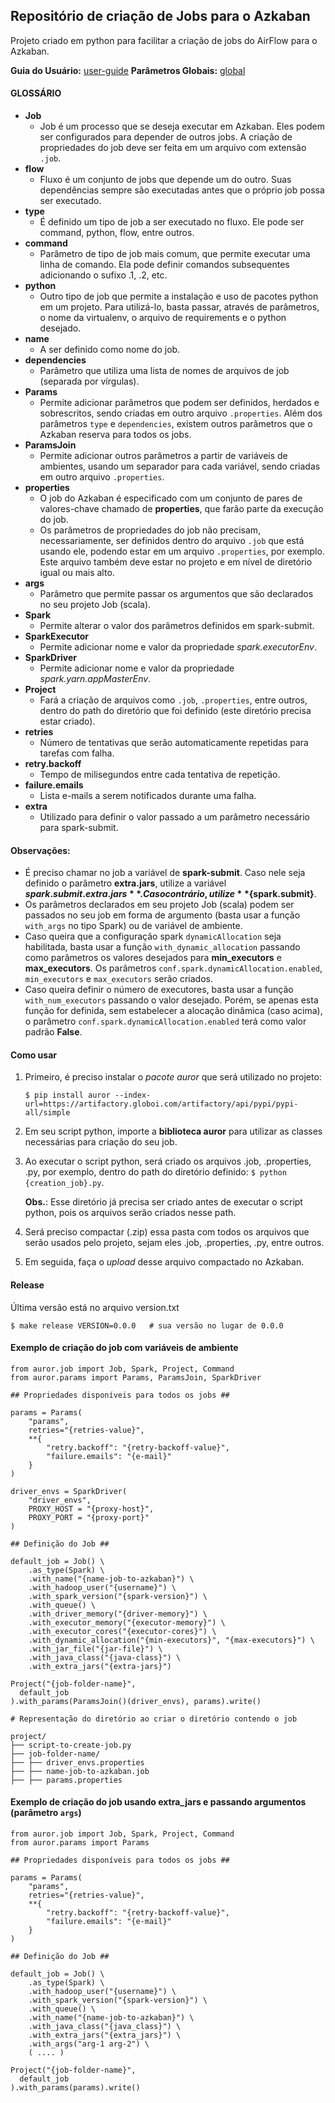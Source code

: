 Repositório de criação de Jobs para o Azkaban
----------------------------------------------

Projeto criado em python para facilitar a criação de jobs do AirFlow para o Azkaban.

**Guia do Usuário:** [user-guide](http://docs-bigdata.cloud.globoi.com/cluster/azkaban/user-guide/)
**Parâmetros Globais:** [global](http://docs-bigdata.cloud.globoi.com/cluster/azkaban/global/)

#### GLOSSÁRIO

* **Job**
	- Job é um processo que se deseja executar em Azkaban. Eles podem ser configurados para depender de outros jobs. A criação de propriedades do job deve ser feita em um arquivo com extensão `.job`.
* **flow**
	- Fluxo é um conjunto de jobs que depende um do outro. Suas dependências sempre são executadas antes que o próprio job possa ser executado.
* **type**
	- É definido um tipo de job a ser executado no fluxo. Ele pode ser command, python, flow, entre outros.
* **command**
	- Parâmetro de tipo de job mais comum, que permite executar uma linha de comando. Ela pode definir comandos subsequentes adicionando o sufixo .1, .2, etc.
* **python**
	- Outro tipo de job que permite a instalação e uso de pacotes python em um projeto. Para utilizá-lo, basta passar, através de parâmetros, o nome da virtualenv, o arquivo de requirements e o python desejado.
* **name**
	- A ser definido como nome do job.
* **dependencies**
	- Parâmetro que utiliza uma lista de nomes de arquivos de job (separada por vírgulas).
* **Params**
	- Permite adicionar parâmetros que podem ser definidos, herdados e sobrescritos, sendo criadas em outro arquivo `.properties`. Além dos parâmetros `type` e `dependencies`, existem outros parâmetros que o Azkaban reserva para todos os jobs.
* **ParamsJoin**
	- Permite adicionar outros parâmetros a partir de variáveis de ambientes, usando um separador para cada variável, sendo criadas em outro arquivo `.properties`.
* **properties**
	- O job do Azkaban é especificado com um conjunto de pares de valores-chave chamado de **properties**, que farão parte da execução do job. 
	- Os parâmetros de propriedades do job não precisam, necessariamente, ser definidos dentro do arquivo `.job` que está usando ele, podendo estar em um arquivo `.properties`, por exemplo. Este arquivo também deve estar no projeto e em nível de diretório igual ou mais alto.
* **args**
	- Parâmetro que permite passar os argumentos que são declarados no seu projeto Job (scala).
* **Spark**
	- Permite alterar o valor dos parâmetros definidos em spark-submit.
* **SparkExecutor**
	- Permite adicionar nome e valor da propriedade _spark.executorEnv_.
* **SparkDriver**
	- Permite adicionar nome e valor da propriedade _spark.yarn.appMasterEnv_.
* **Project**
	- Fará a criação de arquivos como `.job`, `.properties`, entre outros, dentro do path do diretório que foi definido (este diretório precisa estar criado).
* **retries**
	- Número de tentativas que serão automaticamente repetidas para tarefas com falha.
* **retry.backoff**
	- Tempo de milisegundos entre cada tentativa de repetição.
* **failure.emails**
	- Lista e-mails a serem notificados durante uma falha.
* **extra**
	- Utilizado para definir o valor passado a um parâmetro necessário para spark-submit.

#### Observações:

* É preciso chamar no job a variável de __spark-submit__. Caso nele seja definido o parâmetro **extra.jars**, utilize a variável **${spark.submit.extra.jars}**. Caso contrário, utilize **${spark.submit}**. 
* Os parâmetros declarados em seu projeto Job (scala) podem ser passados no seu job em forma de argumento (basta usar a função `with_args` no tipo Spark) ou de variável de ambiente.
* Caso queira que a configuração spark `dynamicAllocation` seja habilitada, basta usar a função `with_dynamic_allocation` passando como parâmetros os valores desejados para __min_executors__ e __max_executors__. Os parâmetros `conf.spark.dynamicAllocation.enabled`, `min_executors` e `max_executors` serão criados.
* Caso queira definir o número de executores, basta usar a função `with_num_executors` passando o valor desejado. Porém, se apenas esta função for definida, sem estabelecer a alocação dinâmica (caso acima), o parâmetro `conf.spark.dynamicAllocation.enabled` terá como valor padrão **False**.

#### Como usar
1. Primeiro, é preciso instalar o _pacote auror_ que será utilizado no projeto:

    `$ pip install auror --index-url=https://artifactory.globoi.com/artifactory/api/pypi/pypi-all/simple`

2. Em seu script python, importe a **biblioteca auror** para utilizar as classes necessárias para criação do seu job.
3. Ao executar o script python, será criado os arquivos .job, .properties, .py, por exemplo, dentro do path do diretório definido: `$ python {creation_job}.py`.

    **Obs.**: Esse diretório já precisa ser criado antes de executar o script python, pois os arquivos serão criados nesse path.

4. Será preciso compactar (.zip) essa pasta com todos os arquivos que serão usados pelo projeto, sejam eles .job, .properties, .py, entre outros.
5. Em seguida, faça o _upload_ desse arquivo compactado no Azkaban.

#### Release

Última versão está no arquivo version.txt

    $ make release VERSION=0.0.0   # sua versão no lugar de 0.0.0

#### Exemplo de criação do job com variáveis de ambiente

```
from auror.job import Job, Spark, Project, Command
from auror.params import Params, ParamsJoin, SparkDriver

## Propriedades disponíveis para todos os jobs ##

params = Params(
    "params",
    retries="{retries-value}",
    **{
        "retry.backoff": "{retry-backoff-value}",
        "failure.emails": "{e-mail}"
    }
)

driver_envs = SparkDriver(
    "driver_envs",
    PROXY_HOST = "{proxy-host}",
    PROXY_PORT = "{proxy-port}"
)

## Definição do Job ##

default_job = Job() \
    .as_type(Spark) \
    .with_name("{name-job-to-azkaban}") \
    .with_hadoop_user("{username}") \
    .with_spark_version("{spark-version}") \
    .with_queue() \
    .with_driver_memory("{driver-memory}") \
    .with_executor_memory("{executor-memory}") \
    .with_executor_cores("{executor-cores}") \
    .with_dynamic_allocation("{min-executors}", "{max-executors}") \
    .with_jar_file("{jar-file}") \
    .with_java_class("{java-class}") \
    .with_extra_jars("{extra-jars}")

Project("{job-folder-name}",
  default_job
).with_params(ParamsJoin()(driver_envs), params).write()
```

```
# Representação do diretório ao criar o diretório contendo o job

project/
├── script-to-create-job.py
├── job-folder-name/
├── ├── driver_envs.properties
├── ├── name-job-to-azkaban.job
├── ├── params.properties
```

#### Exemplo de criação do job usando extra_jars e passando argumentos (parâmetro `args`)

```
from auror.job import Job, Spark, Project, Command
from auror.params import Params

## Propriedades disponíveis para todos os jobs ##

params = Params(
    "params",
    retries="{retries-value}",
    **{
        "retry.backoff": "{retry-backoff-value}",
        "failure.emails": "{e-mail}"
    }
)

## Definição do Job ##

default_job = Job() \
    .as_type(Spark) \
    .with_hadoop_user("{username}") \
    .with_spark_version("{spark-version}") \
    .with_queue() \
    .with_name("{name-job-to-azkaban}") \
    .with_java_class("{java_class}") \
    .with_extra_jars("{extra_jars}") \
    .with_args("arg-1 arg-2") \
    ( .... )

Project("{job-folder-name}",
  default_job
).with_params(params).write()
```
